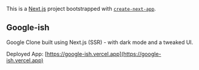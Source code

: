 This is a [Next.js](https://nextjs.org/) project bootstrapped with [`create-next-app`](https://github.com/vercel/next.js/tree/canary/packages/create-next-app).

## Google-ish

Google Clone built using Next.js (SSR) - with dark mode and a tweaked UI.

Deployed App: [https://google-ish.vercel.app](https://google-ish.vercel.app)
